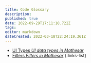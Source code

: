 ```yaml
---
title: Code Glossary
description: 
published: true
date: 2022-09-29T17:11:18.722Z
tags: 
editor: markdown
dateCreated: 2022-03-18T22:24:19.361Z
---
```


- [UI Types *UI data types in Mathesar*](/en/engineering/glossary/ui-types)
- [Filters *Filters in Mathesar*](/en/engineering/glossary/filters)
{.links-list}

